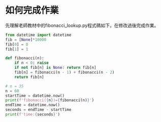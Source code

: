 # 如何完成作業
先理解老師教材中的fibonacci_lookup.py程式碼如下，在修改過後完成作業。
```python
from datetime import datetime
fib = [None]*10000
fib[0] = 0
fib[1] = 1

def fibonacci(n):
    if n < 0: raise
    if not fib[n] is None: return fib[n]
    fib[n] = fibonacci(n - 1) + fibonacci(n - 2)
    return fib[n]

# n = 35
n = 60
startTime = datetime.now()
print(f'fibonacci({n})={fibonacci(n)}')
endTime = datetime.now()
seconds = endTime - startTime
print(f'time:{seconds}')
```
